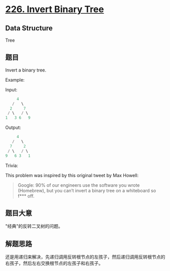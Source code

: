 # [226. Invert Binary Tree](https://leetcode.com/problems/invert-binary-tree/)


## Data Structure
Tree

## 题目

Invert a binary tree.

Example:

Input:

```c
     4
   /   \
  2     7
 / \   / \
1   3 6   9
```

Output:

```c
     4
   /   \
  7     2
 / \   / \
9   6 3   1
```

Trivia:   

This problem was inspired by this original tweet by Max Howell:

>Google: 90% of our engineers use the software you wrote (Homebrew), but you can’t invert a binary tree on a whiteboard so f*** off.
 

## 题目大意

"经典"的反转二叉树的问题。


## 解题思路

还是用递归来解决，先递归调用反转根节点的左孩子，然后递归调用反转根节点的右孩子，然后左右交换根节点的左孩子和右孩子。


